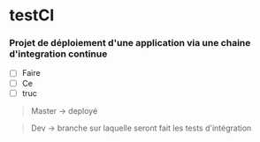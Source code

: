 # testCI
### Projet de déploiement d'une application via une chaine d'integration continue

- [ ] Faire
- [ ] Ce 
- [ ] truc

>Master -> deployé

>Dev -> branche sur laquelle seront fait les tests d'intégration
